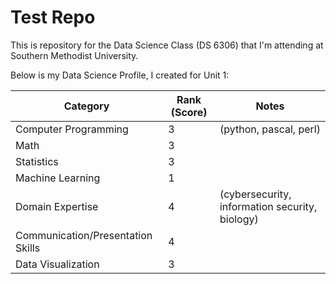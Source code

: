 # Test Repo

This is repository for the Data Science Class (DS 6306) that I'm attending at Southern Methodist University.

Below is my Data Science Profile, I created for Unit 1:


| Category | Rank (Score) | Notes |
|----------|--------------|-------|
| Computer Programming | 3 | (python, pascal, perl) |
| Math | 3 | |
| Statistics | 3 | |
| Machine Learning | 1 | |
| Domain Expertise | 4 | (cybersecurity, information security, biology) |
| Communication/Presentation Skills | 4 | |
| Data Visualization | 3 | |
